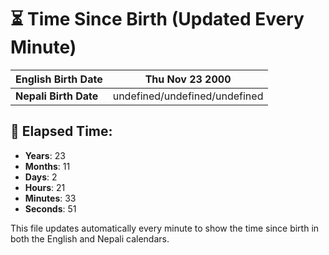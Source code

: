 # ⏳ Time Since Birth (Updated Every Minute)

| **English Birth Date** | Thu Nov 23 2000 |
|------------------------|-------------------------------------|
| **Nepali Birth Date**  | undefined/undefined/undefined                  |

## 📅 Elapsed Time:

- **Years**: 23
- **Months**: 11
- **Days**: 2
- **Hours**: 21
- **Minutes**: 33
- **Seconds**: 51

This file updates automatically every minute to show the time since birth in both the English and Nepali calendars.